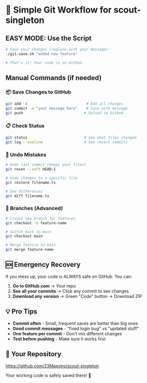# 🚀 Simple Git Workflow for scout-singleton

## **EASY MODE: Use the Script**

```bash
# Save your changes (replace with your message)
./git-save.sh "added new feature"

# That's it! Your code is on GitHub.
```

## **Manual Commands (if needed)**

### 📦 **Save Changes to GitHub**
```bash
git add -A                           # Add all changes
git commit -m "your message here"    # Save with message  
git push                            # Upload to GitHub
```

### 📋 **Check Status**
```bash
git status                          # See what files changed
git log --oneline                   # See recent commits
```

### 🔄 **Undo Mistakes**
```bash
# Undo last commit (keeps your files)
git reset --soft HEAD~1

# Undo changes to a specific file
git restore filename.ts

# See differences
git diff filename.ts
```

### 🌿 **Branches (Advanced)**
```bash
# Create new branch for features
git checkout -b feature-name

# Switch back to main
git checkout main

# Merge feature to main
git merge feature-name
```

## **🆘 Emergency Recovery**

If you mess up, your code is ALWAYS safe on GitHub. You can:

1. **Go to GitHub.com** → Your repo
2. **See all your commits** → Click any commit to see changes
3. **Download any version** → Green "Code" button → Download ZIP

## **💡 Pro Tips**

- **Commit often** - Small, frequent saves are better than big ones
- **Good commit messages** - "fixed login bug" vs "updated stuff"  
- **One feature per commit** - Don't mix different changes
- **Test before pushing** - Make sure it works first

## **🔗 Your Repository**
https://github.com/23Maestro/scout-singleton

Your working code is safely saved there! 🎉
